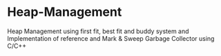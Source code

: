 # Heap-Management
Heap Management using first fit, best fit and buddy system and Implementation of reference and Mark &amp; Sweep Garbage Collector using C/C++ 
